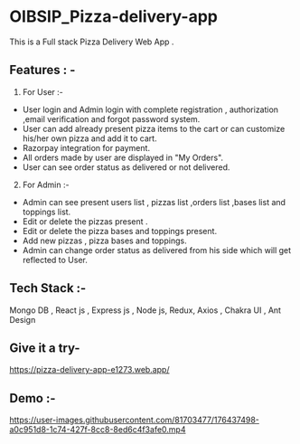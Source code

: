 # OIBSIP_Pizza-delivery-app


This is a Full stack Pizza Delivery Web App .

## Features : -

1) For User :-
- User login and Admin login with complete registration , authorization ,email verification and forgot password system.
- User can add already present pizza items to the cart or can customize his/her own pizza and add it to cart.
- Razorpay integration for payment.
- All orders made by user are displayed in "My Orders".
- User can see order status as delivered or not delivered.


2) For Admin :- 
- Admin can see present users list , pizzas list ,orders list ,bases list and toppings list.
- Edit or delete the pizzas present .
- Edit or delete the pizza bases and toppings present.
- Add new pizzas , pizza bases and toppings.
- Admin can change order status as delivered from his side which will get reflected to User.

## Tech Stack :-
Mongo DB , React js , Express js , Node js, Redux,  Axios , Chakra UI , Ant Design

## Give it a try-
https://pizza-delivery-app-e1273.web.app/

## Demo :- 


https://user-images.githubusercontent.com/81703477/176437498-a0c951d8-1c74-427f-8cc8-8ed6c4f3afe0.mp4

